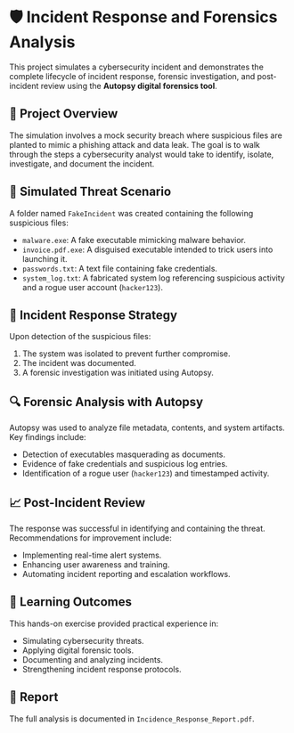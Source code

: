 # 🛡️ Incident Response and Forensics Analysis

This project simulates a cybersecurity incident and demonstrates the complete lifecycle of incident response, forensic investigation, and post-incident review using the **Autopsy digital forensics tool**.

## 📌 Project Overview

The simulation involves a mock security breach where suspicious files are planted to mimic a phishing attack and data leak. The goal is to walk through the steps a cybersecurity analyst would take to identify, isolate, investigate, and document the incident.

## 🧪 Simulated Threat Scenario

A folder named `FakeIncident` was created containing the following suspicious files:

- `malware.exe`: A fake executable mimicking malware behavior.
- `invoice.pdf.exe`: A disguised executable intended to trick users into launching it.
- `passwords.txt`: A text file containing fake credentials.
- `system_log.txt`: A fabricated system log referencing suspicious activity and a rogue user account (`hacker123`).

## 🧯 Incident Response Strategy

Upon detection of the suspicious files:

1. The system was isolated to prevent further compromise.
2. The incident was documented.
3. A forensic investigation was initiated using Autopsy.

## 🔍 Forensic Analysis with Autopsy

Autopsy was used to analyze file metadata, contents, and system artifacts. Key findings include:

- Detection of executables masquerading as documents.
- Evidence of fake credentials and suspicious log entries.
- Identification of a rogue user (`hacker123`) and timestamped activity.

## 📈 Post-Incident Review

The response was successful in identifying and containing the threat. Recommendations for improvement include:

- Implementing real-time alert systems.
- Enhancing user awareness and training.
- Automating incident reporting and escalation workflows.

## 🎯 Learning Outcomes

This hands-on exercise provided practical experience in:

- Simulating cybersecurity threats.
- Applying digital forensic tools.
- Documenting and analyzing incidents.
- Strengthening incident response protocols.

## 📄 Report

The full analysis is documented in `Incidence_Response_Report.pdf`.
